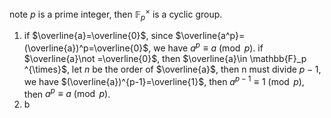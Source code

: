 note $p$ is a prime integer, then $\mathbb{F}_p ^{\times}$ is a cyclic group.
1. if $\overline{a}=\overline{0}$, since $\overline{a^p}=(\overline{a})^p=\overline{0}$, we have $a^p \equiv a \pmod p$. if $\overline{a}\not =\overline{0}$, then $\overline{a}\in \mathbb{F}_p ^{\times}$, let $n$ be the order of $\overline{a}$, then n must divide $p-1$, we have $(\overline{a})^{p-1}=\overline{1}$, then $a^{p-1} \equiv 1 \pmod p$, then $a^{p} \equiv a \pmod p$.
2. b